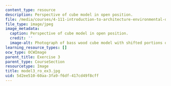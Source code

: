 ```yaml
---
content_type: resource
description: Perspective of cube model in open position.
file: /media/courses/4-111-introduction-to-architecture-environmental-design-spring-2014/5d2ee51060aa3fa9f6df417cd49f8cff_model3_ro_ex3.jpg
file_type: image/jpeg
image_metadata:
  caption: Perspective of cube model in open position.
  credit: ''
  image-alt: Photograph of bass wood cube model with shifted portions of the cube.
learning_resource_types: []
ocw_type: OCWImage
parent_title: Exercise 3
parent_type: CourseSection
resourcetype: Image
title: model3_ro_ex3.jpg
uid: 5d2ee510-60aa-3fa9-f6df-417cd49f8cff
---
```

